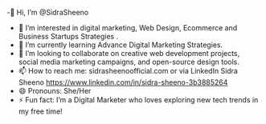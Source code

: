 -👋 Hi, I’m @SidraSheeno  
- 👀 I’m interested in digital marketing, Web Design, Ecommerce and Business Startups Strategies .  
- 🌱 I’m currently learning Advance Digital Marketing Strategies. 
- 💞️ I’m looking to collaborate on creative web development projects, social media marketing campaigns, and open-source design tools.  
- 📫 How to reach me: sidrasheenoofficial.com  or via LinkedIn Sidra Sheeno https://www.linkedin.com/in/sidra-sheeno-3b3885264 
- 😄 Pronouns: She/Her  
- ⚡ Fun fact: I’m a Digital Marketer who loves exploring new tech trends in my free time!
